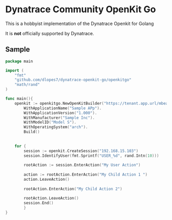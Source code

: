 # Dynatrace Community OpenKit Go

This is a hobbyist implementation of the Dynatrace Openkit for Golang  

It is **not** officially supported by Dynatrace.

## Sample

```go
package main

import (
	"fmt"
	"github.com/dlopes7/dynatrace-openkit-go/openkitgo"
	"math/rand"
)

func main(){
    openkit := openkitgo.NewOpenKitBuilder("https://tenant.app.url/mbeacon", "my-app-id", 19).
        WithApplicationName("Sample APp").
        WithApplicationVersion("1.000").
        WithManufacturer("Sample Inc").
        WithModelID("Model S").
        WithOperatingSystem("arch").
        Build()
    
    
    for {
        session := openkit.CreateSession("192.168.15.103")
        session.IdentifyUser(fmt.Sprintf("USER_%d", rand.Intn(10)))
        
        rootAction := session.EnterAction("My User Action")
        
        action := rootAction.EnterAction("My Child Action 1 ")
        action.LeaveAction()
        
        rootAction.EnterAction("My Child Action 2")
        
        rootAction.LeaveAction()
        session.End()
        }
}

```

